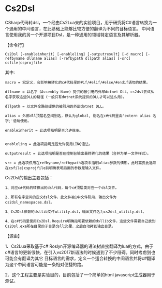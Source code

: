 # Cs2Dsl
CSharp代码转dsl，一个经由Cs2Lua来的实验项目，用于研究将C#语言转换为一个通用的中间语言，在此基础上能够比较方便的翻译为不同的目标语言。
中间语言使用我的另一个开源项目Dsl，是一种通用的领域特定语言及其解析器。

【命令行】

    Cs2Dsl [-enableinherit] [-enablelinq] [-outputresult] [-d macro] [-refbyname dllname alias] [-refbypath dllpath alias] [-src] csfile|csprojfile

其中:

    macro = 宏定义，会影响被转化的c#代码里的#if/#elif/#else/#endif语句的结果。

    dllname = 以名字（Assembly Name）提供的被引用的外部dotnet DLL，cs2dsl尝试从名字获取这些DLL的路径（一般只有dotnet系统提供的DLL才可以这么用）。

    dllpath = 以文件全路径提供的被引用的外部dotnet DLL。

    alias = 外部dll顶层名空间别名，默认为global, 别名在c#代码里由'extern alias 名字;'语句使用。
    
    enableinherit = 此选项指明是否允许继承。
    
 
    enablelinq = 此选项指明是否允许使用LINQ语法。

    outputresult = 此选项指明是否在控制台输出最终转化的结果（合并为单一文件样式）。

    src = 此选项仅用在refbyname/refbypath选项未指明alias参数的情形，此时需要此选项在csfile|csprojfile前明确表明后面的参数是输入文件。
    
Cs2Dsl的输出主要包括：

    1、对应c#代码的转换出的dsl代码，每个c#顶层类对应一个dsl文件。

    2、所有名字空间的定义dsl文件，此文件被1中文件引用，输出文件为cs2dsl_namespaces.dsl。

    3、Cs2Dsl依赖的dsllib文件utility.dsl，输出文件名为cs2dsl_utility.dsl。

    4、在c#代码里使用Cs2Dsl.Require明确指明要依赖的dsllib文件，这些文件需要自己放到Cs2Dsl.exe所在目录的子目录dsllib里，之后自动拷到输出目录。

【源由】

1、Cs2Lua采取基于c# Roslyn开源编译器的语法树直接翻译为lua的方式，由于c#语言的更新很快，在引入vs2017新语法的时候遇到了不少阻碍。同时考虑到也可能会有翻译为其它
目标语言的需求，定义一个适合转换的中间语言并将c#翻译为这个中间语言可能是一条相对便捷的路。

2、这个工程主要是实验目的，目前包括了一个简单的html javascript生成器用于测试。